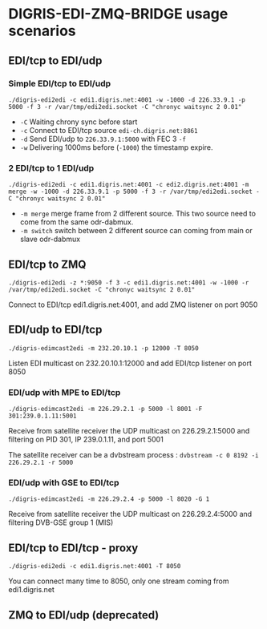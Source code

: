 # DIGRIS-EDI-ZMQ-BRIDGE usage scenarios

## EDI/tcp to EDI/udp

### Simple EDI/tcp to EDI/udp


    ./digris-edi2edi -c edi1.digris.net:4001 -w -1000 -d 226.33.9.1 -p 5000 -f 3 -r /var/tmp/edi2edi.socket -C "chronyc waitsync 2 0.01"


  * `-C` Waiting chrony sync before start
  * `-c` Connect to EDI/tcp source `edi-ch.digris.net:8861`
  * `-d` Send EDI/udp to `226.33.9.1:5000` with FEC 3 `-f`
  * `-w` Delivering 1000ms before (`-1000`) the timestamp expire.

### 2 EDI/tcp to 1 EDI/udp

    ./digris-edi2edi -c edi1.digris.net:4001 -c edi2.digris.net:4001 -m merge -w -1000 -d 226.33.9.1 -p 5000 -f 3 -r /var/tmp/edi2edi.socket -C "chronyc waitsync 2 0.01"

  * ```-m merge``` merge frame from 2 different source. This two source need to come from the same odr-dabmux.
  * ```-m switch``` switch between 2 different source can coming from main or slave odr-dabmux

## EDI/tcp to ZMQ

    ./digris-edi2edi -z *:9050 -f 3 -c edi1.digris.net:4001 -w -1000 -r /var/tmp/edi2edi.socket -C "chronyc waitsync 2 0.01"

Connect to EDI/tcp edi1.digris.net:4001, and add ZMQ listener on port 9050


## EDI/udp to EDI/tcp

    ./digris-edimcast2edi -m 232.20.10.1 -p 12000 -T 8050

Listen EDI multicast on 232.20.10.1:12000 and add EDI/tcp listener on port 8050


### EDI/udp with MPE to EDI/tcp

    ./digris-edimcast2edi -m 226.29.2.1 -p 5000 -l 8001 -F 301:239.0.1.11:5001

Receive from satellite receiver the UDP multicast on 226.29.2.1:5000 and filtering on PID 301, IP 239.0.1.11, and port 5001

The satellite receiver can be a dvbstream process : `dvbstream -c 0 8192 -i 226.29.2.1 -r 5000`


### EDI/udp with GSE to EDI/tcp

    ./digris-edimcast2edi -m 226.29.2.4 -p 5000 -l 8020 -G 1

Receive from satellite receiver the UDP multicast on 226.29.2.4:5000 and filtering DVB-GSE group 1 (MIS)


## EDI/tcp to EDI/tcp - proxy

    ./digris-edi2edi -c edi1.digris.net:4001 -T 8050

You can connect many time to 8050, only one stream coming from edi1.digris.net

## ZMQ to EDI/udp (deprecated)
